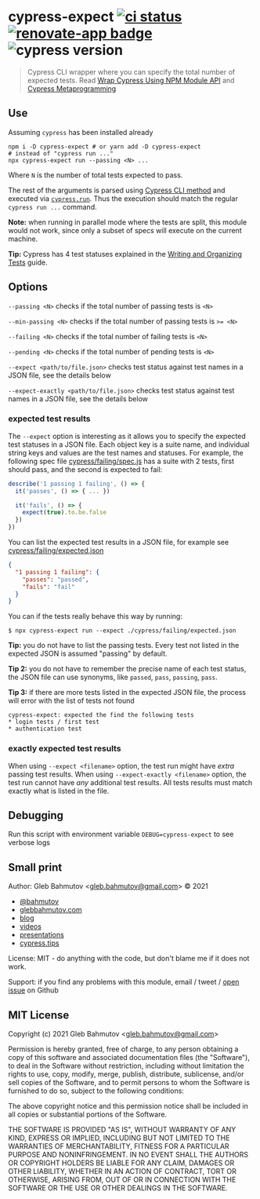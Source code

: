 # cypress-expect [![ci status][ci image]][ci url] [![renovate-app badge][renovate-badge]][renovate-app] ![cypress version](https://img.shields.io/badge/cypress-12.4.0-brightgreen)

> Cypress CLI wrapper where you can specify the total number of expected tests. Read [Wrap Cypress Using NPM Module API](https://glebbahmutov.com/blog/wrap-cypress-using-npm/) and [Cypress Metaprogramming](https://glebbahmutov.com/blog/cy-metaprogramming/)

## Use

Assuming `cypress` has been installed already

```shell
npm i -D cypress-expect # or yarn add -D cypress-expect
# instead of "cypress run ..."
npx cypress-expect run --passing <N> ...
```

Where `N` is the number of total tests expected to pass.

The rest of the arguments is parsed using [Cypress CLI method](https://on.cypress.io/module-api#cypress-cli) and executed via [`cypress.run`](https://on.cypress.io/module-api#cypress-run). Thus the execution should match the regular `cypress run ...` command.

**Note:** when running in parallel mode where the tests are split, this module would not work, since only a subset of specs will execute on the current machine.

**Tip:** Cypress has 4 test statuses explained in the [Writing and Organizing Tests](http://on.cypress.io/writing-and-organizing-tests#Test-statuses) guide.

## Options

`--passing <N>` checks if the total number of passing tests is `<N>`

`--min-passing <N>` checks if the total number of passing tests is `>= <N>`

`--failing <N>` checks if the total number of failing tests is `<N>`

`--pending <N>` checks if the total number of pending tests is `<N>`

`--expect <path/to/file.json>` checks test status against test names in a JSON file, see the details below

`--expect-exactly <path/to/file.json>` checks test status against test names in a JSON file, see the details below

### expected test results

The `--expect` option is interesting as it allows you to specify the expected test statuses in a JSON file. Each object key is a suite name, and individual string keys and values are the test names and statuses. For example, the following spec file [cypress/failing/spec.js](./cypress/failing/spec.js) has a suite with 2 tests, first should pass, and the second is expected to fail:

```js
describe('1 passing 1 failing', () => {
  it('passes', () => { ... })

  it('fails', () => {
    expect(true).to.be.false
  })
})
```

You can list the expected test results in a JSON file, for example see [cypress/failing/expected.json](./cypress/failing/expected.json)

```json
{
  "1 passing 1 failing": {
    "passes": "passed",
    "fails": "fail"
  }
}
```

You can if the tests really behave this way by running:

```shell
$ npx cypress-expect run --expect ./cypress/failing/expected.json
```

**Tip:** you do not have to list the passing tests. Every test not listed in the expected JSON is assumed "passing" by default.

**Tip 2:** you do not have to remember the precise name of each test status, the JSON file can use synonyms, like `passed`, `pass`, `passing`, `pass`.

**Tip 3:** if there are more tests listed in the expected JSON file, the process will error with the list of tests not found

```text
cypress-expect: expected the find the following tests
* login tests / first test
* authentication test
```

### exactly expected test results

When using `--expect <filename>` option, the test run might have _extra_ passing test results. When using `--expect-exactly <filename>` option, the test run cannot have _any_ additional test results. All tests results must match exactly what is listed in the file.

## Debugging

Run this script with environment variable `DEBUG=cypress-expect` to see verbose logs

## Small print

Author: Gleb Bahmutov &lt;gleb.bahmutov@gmail.com&gt; &copy; 2021

- [@bahmutov](https://twitter.com/bahmutov)
- [glebbahmutov.com](https://glebbahmutov.com)
- [blog](https://glebbahmutov.com/blog)
- [videos](https://www.youtube.com/glebbahmutov)
- [presentations](https://slides.com/bahmutov)
- [cypress.tips](https://cypress.tips)

License: MIT - do anything with the code, but don't blame me if it does not work.

Support: if you find any problems with this module, email / tweet /
[open issue](https://github.com/bahmutov/cypress-expect/issues) on Github

## MIT License

Copyright (c) 2021 Gleb Bahmutov &lt;gleb.bahmutov@gmail.com&gt;

Permission is hereby granted, free of charge, to any person
obtaining a copy of this software and associated documentation
files (the "Software"), to deal in the Software without
restriction, including without limitation the rights to use,
copy, modify, merge, publish, distribute, sublicense, and/or sell
copies of the Software, and to permit persons to whom the
Software is furnished to do so, subject to the following
conditions:

The above copyright notice and this permission notice shall be
included in all copies or substantial portions of the Software.

THE SOFTWARE IS PROVIDED "AS IS", WITHOUT WARRANTY OF ANY KIND,
EXPRESS OR IMPLIED, INCLUDING BUT NOT LIMITED TO THE WARRANTIES
OF MERCHANTABILITY, FITNESS FOR A PARTICULAR PURPOSE AND
NONINFRINGEMENT. IN NO EVENT SHALL THE AUTHORS OR COPYRIGHT
HOLDERS BE LIABLE FOR ANY CLAIM, DAMAGES OR OTHER LIABILITY,
WHETHER IN AN ACTION OF CONTRACT, TORT OR OTHERWISE, ARISING
FROM, OUT OF OR IN CONNECTION WITH THE SOFTWARE OR THE USE OR
OTHER DEALINGS IN THE SOFTWARE.

[ci image]: https://github.com/bahmutov/cypress-expect/workflows/ci/badge.svg?branch=main
[ci url]: https://github.com/bahmutov/cypress-expect/actions
[renovate-badge]: https://img.shields.io/badge/renovate-app-blue.svg
[renovate-app]: https://renovateapp.com/
